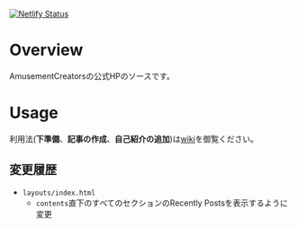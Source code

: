 [![Netlify Status](https://api.netlify.com/api/v1/badges/476617df-8e54-446f-8e90-47c78bede10c/deploy-status)](https://app.netlify.com/sites/hungry-albattani-56f646/deploys)
# Overview
AmusementCreatorsの公式HPのソースです。

# Usage
利用法(**下準備**、**記事の作成**、**自己紹介の追加**)は[wiki](https://github.com/AmusementCreators/AmCrNewWebSitePrototype/wiki)を御覧ください。

## 変更履歴
- `layouts/index.html`
   - `contents`直下のすべてのセクションのRecently Postsを表示するように変更

